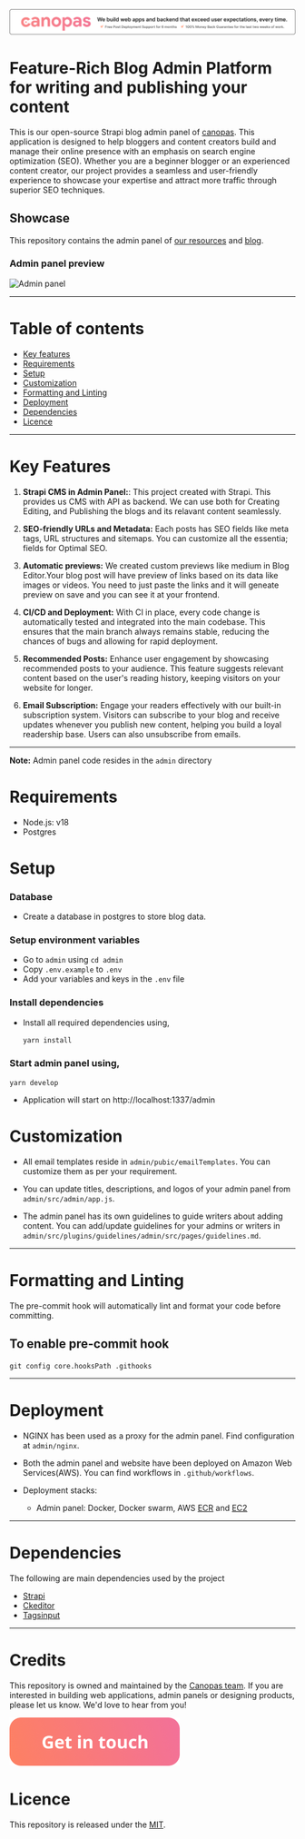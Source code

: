 <p align="center"><a href="https://canopas.com/contact"><img src="./assets/banner.png"></a></p>

# Feature-Rich Blog Admin Platform for writing and publishing your content

This is our open-source Strapi blog admin panel of [canopas](https://canopas.com). This application is designed to help bloggers and content creators build and manage their online presence with an emphasis on search engine optimization (SEO). Whether you are a beginner blogger or an experienced content creator, our project provides a seamless and user-friendly experience to showcase your expertise and attract more traffic through superior SEO techniques.

## Showcase

This repository contains the admin panel of [our resources](https://canopas.com/resources) and [blog](https://canopas.com/blog).

### Admin panel preview

![Admin panel](https://github.com/canopas/canopas-blog-admin/assets/115449373/7542ff05-08ca-45ae-a4c6-24785419ae35)

---

# Table of contents

- [Key features](https://github.com/canopas/canopas-blog-admin#key-features)
- [Requirements](https://github.com/canopas/canopas-blog-admin#requirements)
- [Setup](https://github.com/canopas/canopas-blog-admin#setup)
- [Customization](https://github.com/canopas/canopas-blog-admin#customization)
- [Formatting and Linting](https://github.com/canopas/canopas-blog-admin#formatting-and-linting)
- [Deployment](https://github.com/canopas/canopas-blog-admin#deployment)
- [Dependencies](https://github.com/canopas/canopas-blog-admin#dependencies)
- [Licence](https://github.com/canopas/canopas-blog-admin#licence)

---

# Key Features

1. **Strapi CMS in Admin Panel:**: This project created with Strapi. This provides us CMS with API as backend. We can use both for Creating Editing, and Publishing the blogs and its relavant content seamlessly.

2. **SEO-friendly URLs and Metadata:** Each posts has SEO fields like meta tags, URL structures and sitemaps. You can customize all the essentia; fields for Optimal SEO.

3. **Automatic previews:** We created custom previews like medium in Blog Editor.Your blog post will have preview of links based on its data like images or videos. You need to just paste the links and it will geneate preview on save and you can see it at your frontend.

4. **CI/CD and Deployment:** With CI in place, every code change is automatically tested and integrated into the main codebase. This ensures that the main branch always remains stable, reducing the chances of bugs and allowing for rapid deployment.
5. **Recommended Posts:** Enhance user engagement by showcasing recommended posts to your audience. This feature suggests relevant content based on the user's reading history, keeping visitors on your website for longer.

6. **Email Subscription:** Engage your readers effectively with our built-in subscription system. Visitors can subscribe to your blog and receive updates whenever you publish new content, helping you build a loyal readership base. Users can also unsubscribe from emails.

---

**Note:** Admin panel code resides in the `admin` directory

# Requirements

- Node.js: v18
- Postgres

# Setup

### Database

- Create a database in postgres to store blog data.

### Setup environment variables

- Go to `admin` using `cd admin`
- Copy `.env.example` to `.env`
- Add your variables and keys in the `.env` file

### Install dependencies

- Install all required dependencies using,

  ```
  yarn install
  ```

### Start admin panel using,

```
yarn develop
```

- Application will start on http://localhost:1337/admin

# Customization

- All email templates reside in `admin/pubic/emailTemplates`. You can customize them as per your requirement.
- You can update titles, descriptions, and logos of your admin panel from `admin/src/admin/app.js`.

- The admin panel has its own guidelines to guide writers about adding content. You can add/update guidelines for your admins or writers in `admin/src/plugins/guidelines/admin/src/pages/guidelines.md`.

---

# Formatting and Linting

The pre-commit hook will automatically lint and format your code before committing.

## To enable pre-commit hook

```
git config core.hooksPath .githooks
```

---

# Deployment

- NGINX has been used as a proxy for the admin panel. Find configuration at `admin/nginx`.
- Both the admin panel and website have been deployed on Amazon Web Services(AWS). You can find workflows in `.github/workflows`.

- Deployment stacks:

  - Admin panel: Docker, Docker swarm, AWS [ECR](https://aws.amazon.com/ecr/) and [EC2](https://aws.amazon.com/ec2/)

---

# Dependencies

The following are main dependencies used by the project

- [Strapi](https://github.com/strapi/strapi)
- [Ckeditor](https://github.com/nshenderov/strapi-plugin-ckeditor)
- [Tagsinput](https://market.strapi.io/plugins/strapi-plugin-tagsinput)

---

# Credits

This repository is owned and maintained by the [Canopas team](https://canopas.com/). If you are interested in building web applications, admin panels or designing products, please let us know. We'd love to hear from you!

<a href="https://canopas.com/contact"><img src="./assets/cta.png" width=300></a>

# Licence

This repository is released under the [MIT](https://github.com/canopas/canopas-blog-admin/blob/master/LICENSE).
